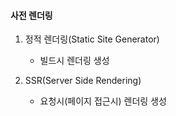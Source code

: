 #### 사전 렌더링

1. 정적 렌더링(Static Site Generator)

   - 빌드시 렌더링 생성

2. SSR(Server Side Rendering)

   - 요청시(페이지 접근시) 렌더링 생성
